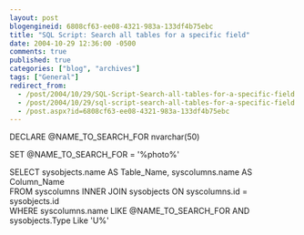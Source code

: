 ```yaml
---
layout: post
blogengineid: 6808cf63-ee08-4321-983a-133df4b75ebc
title: "SQL Script: Search all tables for a specific field"
date: 2004-10-29 12:36:00 -0500
comments: true
published: true
categories: ["blog", "archives"]
tags: ["General"]
redirect_from: 
  - /post/2004/10/29/SQL-Script-Search-all-tables-for-a-specific-field
  - /post/2004/10/29/sql-script-search-all-tables-for-a-specific-field
  - /post.aspx?id=6808cf63-ee08-4321-983a-133df4b75ebc
---
```

<!-- more -->

DECLARE @NAME_TO_SEARCH_FOR nvarchar(50)

SET @NAME_TO_SEARCH_FOR = '%photo%'

SELECT sysobjects.name AS Table_Name, syscolumns.name AS Column_Name <BR>FROM syscolumns INNER JOIN sysobjects ON syscolumns.id = sysobjects.id<BR>WHERE syscolumns.name LIKE @NAME_TO_SEARCH_FOR AND sysobjects.Type Like 'U%'
